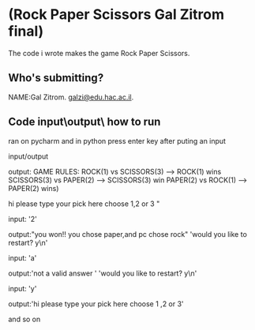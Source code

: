 
# (Rock Paper Scissors Gal Zitrom final)
The code i wrote makes the game Rock Paper Scissors.

## Who's submitting?
NAME:Gal Zitrom. galzi@edu.hac.ac.il.


## Code input\output\ how to run
 
 ran on pycharm and in python 
 press enter key after puting an input 
 
 input/output
 
 
 output:
 GAME RULES:
ROCK(1) vs SCISSORS(3)   --> ROCK(1) wins
SCISSORS(3) vs PAPER(2)  --> SCISSORS(3) win
PAPER(2) vs ROCK(1)      --> PAPER(2) wins)
 
 hi please type your pick here 
        choose 1,2 or 3 "

input: '2'
 
 output:"you won!!
        you chose paper,and pc chose rock" 
        'would you like to restart? y\n'
        
        

input: 'a'
 
 output:'not a valid answer '
        'would you like to restart? y\n'


input: 'y'

output:'hi please type your pick here
 choose 1 ,2 or 3'
 
 and so on



